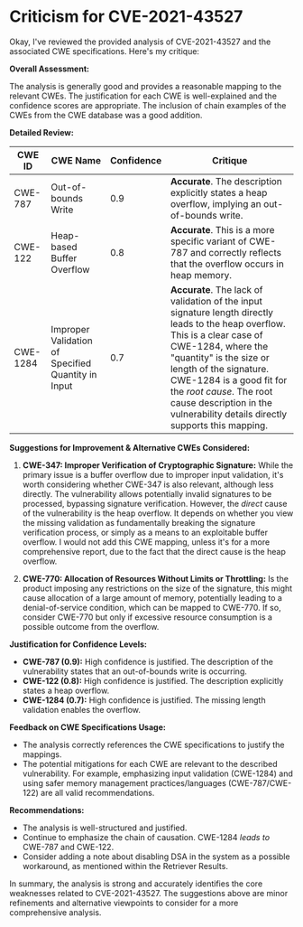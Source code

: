# Criticism for CVE-2021-43527

Okay, I've reviewed the provided analysis of CVE-2021-43527 and the associated CWE specifications. Here's my critique:

**Overall Assessment:**

The analysis is generally good and provides a reasonable mapping to the relevant CWEs. The justification for each CWE is well-explained and the confidence scores are appropriate. The inclusion of chain examples of the CWEs from the CWE database was a good addition.

**Detailed Review:**

| CWE ID  | CWE Name                      | Confidence | Critique                                                                                                                                                                                                                                                                                                                                                                         |
|---------|-------------------------------|------------|---------------------------------------------------------------------------------------------------------------------------------------------------------------------------------------------------------------------------------------------------------------------------------------------------------------------------------------------------------------------------------------|
| CWE-787 | Out-of-bounds Write          | 0.9        | **Accurate**.  The description explicitly states a heap overflow, implying an out-of-bounds write.                                                                                                                                                                                                                                                                                  |
| CWE-122 | Heap-based Buffer Overflow    | 0.8        | **Accurate**. This is a more specific variant of CWE-787 and correctly reflects that the overflow occurs in heap memory.                                                                                                                                                                                                                                                               |
| CWE-1284| Improper Validation of Specified Quantity in Input | 0.7| **Accurate**. The lack of validation of the input signature length directly leads to the heap overflow. This is a clear case of CWE-1284, where the "quantity" is the size or length of the signature. CWE-1284 is a good fit for the *root cause*. The root cause description in the vulnerability details directly supports this mapping. |

**Suggestions for Improvement & Alternative CWEs Considered:**

1.  **CWE-347: Improper Verification of Cryptographic Signature:** While the primary issue is a buffer overflow due to improper input validation, it's worth considering whether CWE-347 is also relevant, although less directly. The vulnerability allows potentially invalid signatures to be processed, bypassing signature verification. However, the *direct* cause of the vulnerability is the heap overflow. It depends on whether you view the missing validation as fundamentally breaking the signature verification process, or simply as a means to an exploitable buffer overflow. I would not add this CWE mapping, unless it's for a more comprehensive report, due to the fact that the direct cause is the heap overflow.

2. **CWE-770: Allocation of Resources Without Limits or Throttling:** Is the product imposing any restrictions on the size of the signature, this might cause allocation of a large amount of memory, potentially leading to a denial-of-service condition, which can be mapped to CWE-770. If so, consider CWE-770 but only if excessive resource consumption is a possible outcome from the overflow.

**Justification for Confidence Levels:**

*   **CWE-787 (0.9):** High confidence is justified. The description of the vulnerability states that an out-of-bounds write is occurring.
*   **CWE-122 (0.8):** High confidence is justified. The description explicitly states a heap overflow.
*   **CWE-1284 (0.7):** High confidence is justified. The missing length validation enables the overflow.

**Feedback on CWE Specifications Usage:**

*   The analysis correctly references the CWE specifications to justify the mappings.
*   The potential mitigations for each CWE are relevant to the described vulnerability. For example, emphasizing input validation (CWE-1284) and using safer memory management practices/languages (CWE-787/CWE-122) are all valid recommendations.

**Recommendations:**

*   The analysis is well-structured and justified.
*   Continue to emphasize the chain of causation. CWE-1284 *leads to* CWE-787 and CWE-122.
*   Consider adding a note about disabling DSA in the system as a possible workaround, as mentioned within the Retriever Results.

In summary, the analysis is strong and accurately identifies the core weaknesses related to CVE-2021-43527. The suggestions above are minor refinements and alternative viewpoints to consider for a more comprehensive analysis.